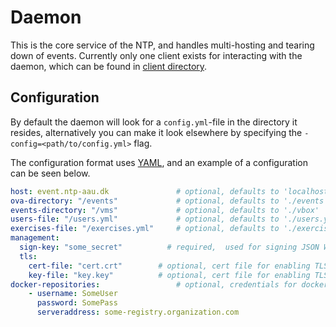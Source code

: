 # Daemon
This is the core service of the NTP, and handles multi-hosting and tearing down of events.
Currently only one client exists for interacting with the daemon, which can be found in [client directory](../client).

## Configuration
By default the daemon will look for a `config.yml`-file in the directory it resides, alternatively you can make it look elsewhere by specifying the `-config=<path/to/config.yml>` flag.

The configuration format uses [YAML](https://learnxinyminutes.com/docs/yaml/), and an example of a configuration can be seen below.
``` yaml
host: event.ntp-aau.dk               # optional, defaults to 'localhost'
ova-directory: "/events"             # optional, defaults to './events'
events-directory: "/vms"             # optional, defaults to './vbox'
users-file: "/users.yml"             # optional, defaults to './users.yml'
exercises-file: "/exercises.yml"     # optional, defaults to './exercises.yml'
management:
  sign-key: "some_secret"          # required,  used for signing JSON Web Token (make it long and random)
  tls:
    cert-file: "cert.crt"        # optional, cert file for enabling TLS on management interface
    key-file: "key.key"          # optional, cert file for enabling TLS on management interface
docker-repositories:                 # optional, credentials for docker repositories
    - username: SomeUser
      password: SomePass
      serveraddress: some-registry.organization.com
```

